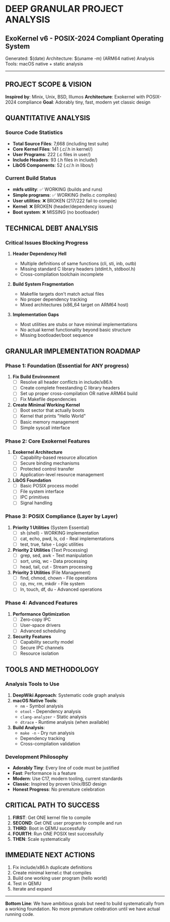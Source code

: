 # DEEP GRANULAR PROJECT ANALYSIS
## ExoKernel v6 - POSIX-2024 Compliant Operating System

Generated: $(date)
Architecture: $(uname -m) (ARM64 native)
Analysis Tools: macOS native + static analysis

---

## PROJECT SCOPE & VISION

**Inspired by**: Minix, Unix, BSD, Illumos
**Architecture**: Exokernel with POSIX-2024 compliance
**Goal**: Adorably tiny, fast, modern yet classic design

## QUANTITATIVE ANALYSIS

### Source Code Statistics
- **Total Source Files**: 7,668 (including test suite)
- **Core Kernel Files**: 141 (.c/.h in kernel/)
- **User Programs**: 222 (.c files in user/)
- **Include Headers**: 93 (.h files in include/)
- **LibOS Components**: 52 (.c/.h in libos/)

### Current Build Status
- **mkfs utility**: ✅ WORKING (builds and runs)
- **Simple programs**: ✅ WORKING (hello.c compiles)
- **User utilities**: ❌ BROKEN (217/222 fail to compile)
- **Kernel**: ❌ BROKEN (header/dependency issues)
- **Boot system**: ❌ MISSING (no bootloader)

## TECHNICAL DEBT ANALYSIS

### Critical Issues Blocking Progress

1. **Header Dependency Hell**
   - Multiple definitions of same functions (cli, sti, inb, outb)
   - Missing standard C library headers (stdint.h, stdbool.h)
   - Cross-compilation toolchain incomplete
   
2. **Build System Fragmentation**
   - Makefile targets don't match actual files
   - No proper dependency tracking
   - Mixed architectures (x86_64 target on ARM64 host)

3. **Implementation Gaps**
   - Most utilities are stubs or have minimal implementations
   - No actual kernel functionality beyond basic structure
   - Missing bootloader/boot sequence

## GRANULAR IMPLEMENTATION ROADMAP

### Phase 1: Foundation (Essential for ANY progress)
1. **Fix Build Environment**
   - [ ] Resolve all header conflicts in include/x86.h
   - [ ] Create complete freestanding C library headers
   - [ ] Set up proper cross-compilation OR native ARM64 build
   - [ ] Fix Makefile dependencies

2. **Create Minimal Working Kernel**
   - [ ] Boot sector that actually boots
   - [ ] Kernel that prints "Hello World" 
   - [ ] Basic memory management
   - [ ] Simple syscall interface

### Phase 2: Core Exokernel Features
1. **Exokernel Architecture**
   - [ ] Capability-based resource allocation
   - [ ] Secure binding mechanisms
   - [ ] Protected control transfer
   - [ ] Application-level resource management

2. **LibOS Foundation**
   - [ ] Basic POSIX process model
   - [ ] File system interface
   - [ ] IPC primitives
   - [ ] Signal handling

### Phase 3: POSIX Compliance (Layer by Layer)
1. **Priority 1 Utilities** (System Essential)
   - [ ] sh (shell) - WORKING implementation
   - [ ] cat, echo, pwd, ls, cd - Real implementations  
   - [ ] test, true, false - Logic utilities
   
2. **Priority 2 Utilities** (Text Processing)
   - [ ] grep, sed, awk - Text manipulation
   - [ ] sort, uniq, wc - Data processing
   - [ ] head, tail, cut - Stream processing

3. **Priority 3 Utilities** (File Management)
   - [ ] find, chmod, chown - File operations
   - [ ] cp, mv, rm, mkdir - File system
   - [ ] ln, touch, df, du - Advanced operations

### Phase 4: Advanced Features
1. **Performance Optimization**
   - [ ] Zero-copy IPC
   - [ ] User-space drivers
   - [ ] Advanced scheduling
   
2. **Security Features**
   - [ ] Capability security model
   - [ ] Secure IPC channels
   - [ ] Resource isolation

## TOOLS AND METHODOLOGY

### Analysis Tools to Use
1. **DeepWiki Approach**: Systematic code graph analysis
2. **macOS Native Tools**:
   - `nm` - Symbol analysis
   - `otool` - Dependency analysis
   - `clang-analyzer` - Static analysis
   - `dtrace` - Runtime analysis (when available)
3. **Build Analysis**:
   - `make -n` - Dry run analysis
   - Dependency tracking
   - Cross-compilation validation

### Development Philosophy
- **Adorably Tiny**: Every line of code must be justified
- **Fast**: Performance is a feature
- **Modern**: Use C17, modern tooling, current standards
- **Classic**: Inspired by proven Unix/BSD design
- **Honest Progress**: No premature celebration

## CRITICAL PATH TO SUCCESS

1. **FIRST**: Get ONE kernel file to compile
2. **SECOND**: Get ONE user program to compile and run
3. **THIRD**: Boot in QEMU successfully 
4. **FOURTH**: Run ONE POSIX test successfully
5. **THEN**: Scale systematically

## IMMEDIATE NEXT ACTIONS

1. Fix include/x86.h duplicate definitions
2. Create minimal kernel.c that compiles
3. Build one working user program (hello world)
4. Test in QEMU
5. Iterate and expand

---

**Bottom Line**: We have ambitious goals but need to build systematically from a working foundation. No more premature celebration until we have actual running code.